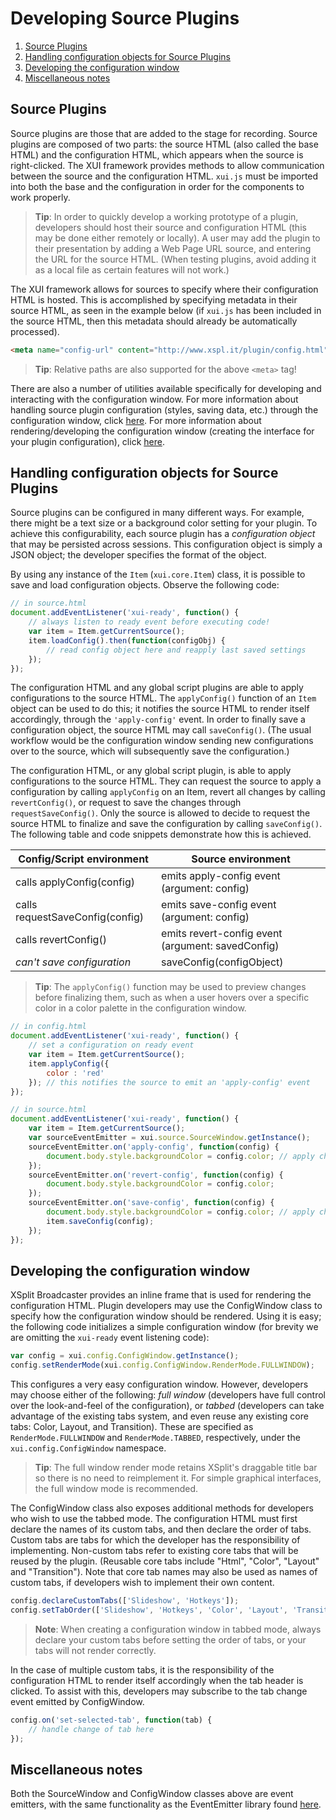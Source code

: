 # Developing Source Plugins

1. [Source Plugins](#source)
2. [Handling configuration objects for Source Plugins](#configObj)
3. [Developing the configuration window](#configWindow)
4. [Miscellaneous notes](#misc)

## <a name="source"></a> Source Plugins

Source plugins are those that are added to the stage for recording. Source plugins are composed of two parts: the source HTML (also called the base HTML) and the configuration HTML, which appears when the source is right-clicked. The XUI framework provides methods to allow communication between the source and the configuration HTML. `xui.js` must be imported into both the base and the configuration in order for the components to work properly.

> **Tip**: In order to quickly develop a working prototype of a plugin, developers should host their source and configuration HTML (this may be done either remotely or locally). A user may add the plugin to their presentation by adding a Web Page URL source, and entering the URL for the source HTML. (When testing plugins, avoid adding it as a local file as certain features will not work.)

The XUI framework allows for sources to specify where their configuration HTML is hosted. This is accomplished by specifying metadata in their source HTML, as seen in the example below (if `xui.js` has been included in the source HTML, then this metadata should already be automatically processed).
```html
<meta name="config-url" content="http://www.xspl.it/plugin/config.html">
```

> **Tip**: Relative paths are also supported for the above `<meta>` tag!

There are also a number of utilities available specifically for developing and interacting with the configuration window. For more information about handling source plugin configuration (styles, saving data, etc.) through the configuration window, click [here](#configObj).  For more information about rendering/developing the configuration window (creating the interface for your plugin configuration), click [here](#configWindow). 

## <a name="configObj"></a> Handling configuration objects for Source Plugins

Source plugins can be configured in many different ways. For example, there might be a text size or a background color setting for your plugin. To achieve this configurability, each source plugin has a *configuration object* that may be persisted across sessions. This configuration object is simply a JSON object; the developer specifies the format of the object.

By using any instance of the `Item` (`xui.core.Item`) class, it is possible to save and load configuration objects. Observe the following code:

```javascript
// in source.html
document.addEventListener('xui-ready', function() {
	// always listen to ready event before executing code!
	var item = Item.getCurrentSource();
	item.loadConfig().then(function(configObj) {
		// read config object here and reapply last saved settings
	});
});
```

The configuration HTML and any global script plugins are able to apply configurations to the source HTML. The `applyConfig()` function of an `Item` object can be used to do this; it notifies the source HTML to render itself accordingly, through the `'apply-config'` event. In order to finally save a configuration object, the source HTML may call `saveConfig()`. (The usual workflow would be the configuration window sending new configurations over to the source, which will subsequently save the configuration.)

The configuration HTML, or any global script plugin, is able to apply configurations to the source HTML. They can request the source to apply a configuration by calling `applyConfig` on an Item, revert all changes by calling `revertConfig()`, or request to save the changes through `requestSaveConfig()`. Only the source is allowed to decide to request the source HTML to finalize and save the configuration by calling `saveConfig()`. The following table and code snippets demonstrate how this is achieved.

| Config/Script environment | Source environment |
| ------------------------- | ------------------ |
| calls applyConfig(config) | emits apply-config event (argument: config) |
| calls requestSaveConfig(config) | emits save-config event (argument: config) |
| calls revertConfig() | emits revert-config event (argument: savedConfig) |
| *can't save configuration* | saveConfig(configObject) |

> **Tip**: The `applyConfig()` function may be used to preview changes before finalizing them, such as when a user hovers over a specific color in a color palette in the configuration window.

```javascript
// in config.html
document.addEventListener('xui-ready', function() {
	// set a configuration on ready event
	var item = Item.getCurrentSource();
	item.applyConfig({
		color : 'red'
	}); // this notifies the source to emit an 'apply-config' event
});

// in source.html
document.addEventListener('xui-ready', function() {
	var item = Item.getCurrentSource();
	var sourceEventEmitter = xui.source.SourceWindow.getInstance(); 
	sourceEventEmitter.on('apply-config', function(config) {
		document.body.style.backgroundColor = config.color; // apply changes
	});
	sourceEventEmitter.on('revert-config', function(config) {
		document.body.style.backgroundColor = config.color;
	});
	sourceEventEmitter.on('save-config', function(config) {
		document.body.style.backgroundColor = config.color; // apply changes
		item.saveConfig(config);
	});
});
```

## <a name="configWindow"></a> Developing the configuration window

XSplit Broadcaster provides an inline frame that is used for rendering the configuration HTML. Plugin developers may use the ConfigWindow class to specify how the configuration window should be rendered. Using it is easy; the following code initializes a simple configuration window (for brevity we are omitting the `xui-ready` event listening code):

```javascript
var config = xui.config.ConfigWindow.getInstance();
config.setRenderMode(xui.config.ConfigWindow.RenderMode.FULLWINDOW);
```

This configures a very easy configuration window. However, developers may choose either of the following: *full window* (developers have full control over the look-and-feel of the configuration), or *tabbed* (developers can take advantage of the existing tabs system, and even reuse any existing core tabs: Color, Layout, and Transition). These are specified as `RenderMode.FULLWINDOW` and `RenderMode.TABBED`, respectively, under the `xui.config.ConfigWindow` namespace.

> **Tip**: The full window render mode retains XSplit's draggable title bar so there is no need to reimplement it. For simple graphical interfaces, the full window mode is recommended.

The ConfigWindow class also exposes additional methods for developers who wish to use the tabbed mode. The configuration HTML must first declare the names of its custom tabs, and then declare the order of tabs. Custom tabs are tabs for which the developer has the responsibility of implementing. Non-custom tabs refer to existing core tabs that will be reused by the plugin. (Reusable core tabs include "Html", "Color", "Layout" and "Transition"). Note that core tab names may also be used as names of custom tabs, if developers wish to implement their own content.

```javascript
config.declareCustomTabs(['Slideshow', 'Hotkeys']);
config.setTabOrder(['Slideshow', 'Hotkeys', 'Color', 'Layout', 'Transition']);
```

> **Note**: When creating a configuration window in tabbed mode, always declare your custom tabs before setting the order of tabs, or your tabs will not render correctly.

In the case of multiple custom tabs, it is the responsibility of the configuration HTML to render itself accordingly when the tab header is clicked. To assist with this, developers may subscribe to the tab change event emitted by ConfigWindow.

```javascript
config.on('set-selected-tab', function(tab) {
	// handle change of tab here
});
```

## <a name="misc"></a> Miscellaneous notes

Both the SourceWindow and ConfigWindow classes above are event emitters, with the same functionality as the EventEmitter library found [here](https://github.com/Wolfy87/EventEmitter).

